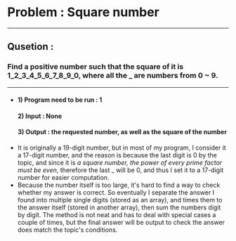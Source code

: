 # Problem : Square number
***
## Qusetion : 
### Find a positive number such that the square of it is 1_2_3_4_5_6_7_8_9_0, where all the _ are numbers from 0 ~ 9.
***
* #### 1) Program need to be run : __1__
  #### 2) Input : __None__
  #### 3) Output :  __the requested number__, as well as __the square of the number__ 
*   It is originally a 19-digit number, but in most of my program, I consider it a 17-digit number, and the reason is because the last digit is 0 by the topic, and since it is _a square number, the power of every prime factor must be even_, therefore the last _ will be 0, and thus I set it to a 17-digit number for easier computation.
*   Because the number itself is too large, it's hard to find a way to check whether my answer is correct. So eventually I separate the answer I found into multiple single digits (stored as an array), and times them to the answer itself (stored in another array), then sum the numbers digit by digit. The method is not neat and has to deal with special cases a couple of times, but the final answer will be output to check the answer does match the topic's conditions.
